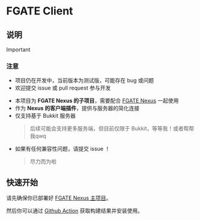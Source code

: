 # FGATE Client

## 说明

> [!IMPORTANT]
>
> ### 注意
>
> * 项目仍在开发中，当前版本为测试版，可能存在 bug 或问题
> * 欢迎提交 issue 或 pull request 参与开发

* 本项目为 **FGATE Nexus 的子项目**，需要配合 [FGATE Nexus](https://github.com/CrashVibe/FGateNexus) 一起使用
* 作为 **Nexus 的客户端插件**，提供与服务器的简化连接
* 仅支持基于 Bukkit 服务器
  > 后续可能会支持更多服务端，但目前仅限于 Bukkit，等等我！或者帮帮我qwq
* 如果有任何兼容性问题，请提交 issue ！
  > 尽力而为啦

## 快速开始

请先确保你已部署好 [FGATE Nexus 主项目](https://github.com/CrashVibe/FGateNexus)。

然后你可以通过 [Github Action](https://github.com/CrashVibe/FGateClient/actions/workflows/gradle.yml) 获取构建结果并安装使用。
